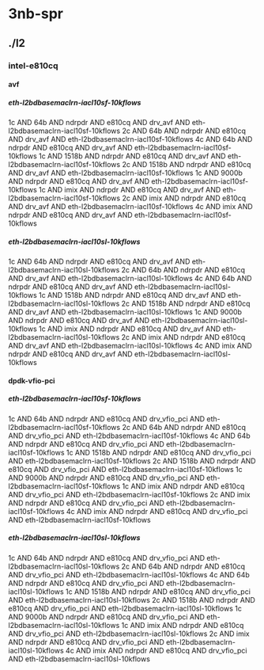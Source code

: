 # 3nb-spr
## ./l2
### intel-e810cq
#### avf
##### eth-l2bdbasemaclrn-iacl10sf-10kflows
1c AND 64b AND ndrpdr AND e810cq AND drv_avf AND eth-l2bdbasemaclrn-iacl10sf-10kflows
2c AND 64b AND ndrpdr AND e810cq AND drv_avf AND eth-l2bdbasemaclrn-iacl10sf-10kflows
4c AND 64b AND ndrpdr AND e810cq AND drv_avf AND eth-l2bdbasemaclrn-iacl10sf-10kflows
1c AND 1518b AND ndrpdr AND e810cq AND drv_avf AND eth-l2bdbasemaclrn-iacl10sf-10kflows
2c AND 1518b AND ndrpdr AND e810cq AND drv_avf AND eth-l2bdbasemaclrn-iacl10sf-10kflows
1c AND 9000b AND ndrpdr AND e810cq AND drv_avf AND eth-l2bdbasemaclrn-iacl10sf-10kflows
1c AND imix AND ndrpdr AND e810cq AND drv_avf AND eth-l2bdbasemaclrn-iacl10sf-10kflows
2c AND imix AND ndrpdr AND e810cq AND drv_avf AND eth-l2bdbasemaclrn-iacl10sf-10kflows
4c AND imix AND ndrpdr AND e810cq AND drv_avf AND eth-l2bdbasemaclrn-iacl10sf-10kflows
##### eth-l2bdbasemaclrn-iacl10sl-10kflows
1c AND 64b AND ndrpdr AND e810cq AND drv_avf AND eth-l2bdbasemaclrn-iacl10sl-10kflows
2c AND 64b AND ndrpdr AND e810cq AND drv_avf AND eth-l2bdbasemaclrn-iacl10sl-10kflows
4c AND 64b AND ndrpdr AND e810cq AND drv_avf AND eth-l2bdbasemaclrn-iacl10sl-10kflows
1c AND 1518b AND ndrpdr AND e810cq AND drv_avf AND eth-l2bdbasemaclrn-iacl10sl-10kflows
2c AND 1518b AND ndrpdr AND e810cq AND drv_avf AND eth-l2bdbasemaclrn-iacl10sl-10kflows
1c AND 9000b AND ndrpdr AND e810cq AND drv_avf AND eth-l2bdbasemaclrn-iacl10sl-10kflows
1c AND imix AND ndrpdr AND e810cq AND drv_avf AND eth-l2bdbasemaclrn-iacl10sl-10kflows
2c AND imix AND ndrpdr AND e810cq AND drv_avf AND eth-l2bdbasemaclrn-iacl10sl-10kflows
4c AND imix AND ndrpdr AND e810cq AND drv_avf AND eth-l2bdbasemaclrn-iacl10sl-10kflows
#### dpdk-vfio-pci
##### eth-l2bdbasemaclrn-iacl10sf-10kflows
1c AND 64b AND ndrpdr AND e810cq AND drv_vfio_pci AND eth-l2bdbasemaclrn-iacl10sf-10kflows
2c AND 64b AND ndrpdr AND e810cq AND drv_vfio_pci AND eth-l2bdbasemaclrn-iacl10sf-10kflows
4c AND 64b AND ndrpdr AND e810cq AND drv_vfio_pci AND eth-l2bdbasemaclrn-iacl10sf-10kflows
1c AND 1518b AND ndrpdr AND e810cq AND drv_vfio_pci AND eth-l2bdbasemaclrn-iacl10sf-10kflows
2c AND 1518b AND ndrpdr AND e810cq AND drv_vfio_pci AND eth-l2bdbasemaclrn-iacl10sf-10kflows
1c AND 9000b AND ndrpdr AND e810cq AND drv_vfio_pci AND eth-l2bdbasemaclrn-iacl10sf-10kflows
1c AND imix AND ndrpdr AND e810cq AND drv_vfio_pci AND eth-l2bdbasemaclrn-iacl10sf-10kflows
2c AND imix AND ndrpdr AND e810cq AND drv_vfio_pci AND eth-l2bdbasemaclrn-iacl10sf-10kflows
4c AND imix AND ndrpdr AND e810cq AND drv_vfio_pci AND eth-l2bdbasemaclrn-iacl10sf-10kflows
##### eth-l2bdbasemaclrn-iacl10sl-10kflows
1c AND 64b AND ndrpdr AND e810cq AND drv_vfio_pci AND eth-l2bdbasemaclrn-iacl10sl-10kflows
2c AND 64b AND ndrpdr AND e810cq AND drv_vfio_pci AND eth-l2bdbasemaclrn-iacl10sl-10kflows
4c AND 64b AND ndrpdr AND e810cq AND drv_vfio_pci AND eth-l2bdbasemaclrn-iacl10sl-10kflows
1c AND 1518b AND ndrpdr AND e810cq AND drv_vfio_pci AND eth-l2bdbasemaclrn-iacl10sl-10kflows
2c AND 1518b AND ndrpdr AND e810cq AND drv_vfio_pci AND eth-l2bdbasemaclrn-iacl10sl-10kflows
1c AND 9000b AND ndrpdr AND e810cq AND drv_vfio_pci AND eth-l2bdbasemaclrn-iacl10sl-10kflows
1c AND imix AND ndrpdr AND e810cq AND drv_vfio_pci AND eth-l2bdbasemaclrn-iacl10sl-10kflows
2c AND imix AND ndrpdr AND e810cq AND drv_vfio_pci AND eth-l2bdbasemaclrn-iacl10sl-10kflows
4c AND imix AND ndrpdr AND e810cq AND drv_vfio_pci AND eth-l2bdbasemaclrn-iacl10sl-10kflows

